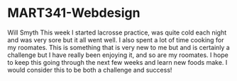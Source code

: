 # MART341-Webdesign
 Will Smyth 
This week I started lacrosse practice, was quite cold each night and was very sore but it all went well. I also spent a lot of time cooking for my roomates. This is something that is very new to me but and is certainly a challenge but I have really been enjoying it, and so are my roomates. I hope to keep this going through the next few weeks and learn new foods make. I would consider this to be both a challenge and success!
